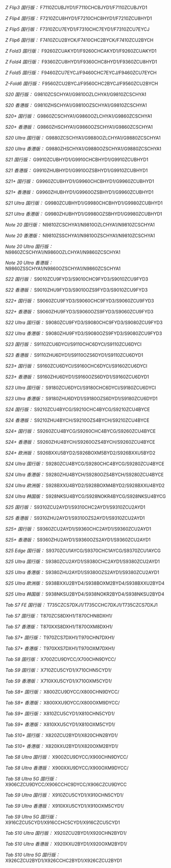 *Z Flip3 国行版：*
F7110ZCUBJYD1/F7110CHCBJYD1/F7110ZCUBJYD1

*Z Flip4 国行版：*
F7210ZCU8HYD1/F7210CHC8HYD1/F7210ZCU8HYD1

*Z Flip5 国行版：*
F7310ZCU7EYD1/F7310CHC7EYD1/F7310ZCU7EYCJ

*Z Flip6 国行版：*
F7410ZCU2BYCK/F7410CHC2BYCK/F7410ZCU2BYCH

*Z Fold3 国行版：*
F9260ZCUAKYD1/F9260CHCAKYD1/F9260ZCUAKYD1

*Z Fold4 国行版：*
F9360ZCU8HYD1/F9360CHC8HYD1/F9360ZCU8HYD1

*Z Fold5 国行版：*
F9460ZCU7EYCJ/F9460CHC7EYCJ/F9460ZCU7EYCH

*Z-Fold6 国行版：*
F9560ZCU2BYCJ/F9560CHC2BYCJ/F9560ZCU2BYCH

*S20 国行版：*
G9810ZCSCHYA1/G9810OZLCHYA1/G9810ZCSCHYA1

*S20 香港版：*
G9810ZHSCHYA1/G9810OZSCHYA1/G9810ZCSCHYA1

*S20+ 国行版：*
G9860ZCSCHYA1/G9860OZLCHYA1/G9860ZCSCHYA1

*S20+ 香港版：*
G9860ZHSCHYA1/G9860OZSCHYA1/G9860ZCSCHYA1

*S20 Ultra 国行版：*
G9880ZCSCHYA1/G9880OZLCHYA1/G9880ZCSCHYA1

*S20 Ultra 香港版：*
G9880ZHSCHYA1/G9880OZSCHYA1/G9880ZCSCHYA1

*S21 国行版：*
G9910ZCUBHYD1/G9910CHCBHYD1/G9910ZCUBHYD1

*S21 香港版：*
G9910ZHUBHYD1/G9910OZSBHYD1/G9910ZCUBHYD1

*S21+ 国行版：*
G9960ZCUBHYD1/G9960CHCBHYD1/G9960ZCUBHYD1

*S21+ 香港版：*
G9960ZHUBHYD1/G9960OZSBHYD1/G9960ZCUBHYD1

*S21 Ultra 国行版：*
G9980ZCUBHYD1/G9980CHCBHYD1/G9980ZCUBHYD1

*S21 Ultra 香港版：*
G9980ZHUBHYD1/G9980OZSBHYD1/G9980ZCUBHYD1

*Note 20 国行版：*
N9810ZCSCHYA1/N9810OZLCHYA1/N9810ZCSCHYA1

*Note 20 香港版：*
N9810ZSSCHYA1/N9810OZSCHYA1/N9810ZCSCHYA1

*Note 20 Ultra 国行版：*
N9860ZCSCHYA1/N9860OZLCHYA1/N9860ZCSCHYA1

*Note 20 Ultra 香港版：*
N9860ZSSCHYA1/N9860OZSCHYA1/N9860ZCSCHYA1

*S22 国行版：*
S9010ZCU9FYD3/S9010CHC9FYD3/S9010ZCU9FYD3

*S22 香港版：*
S9010ZHU9FYD3/S9010OZS9FYD3/S9010ZCU9FYD3

*S22+ 国行版：*
S9060ZCU9FYD3/S9060CHC9FYD3/S9060ZCU9FYD3

*S22+ 香港版：*
S9060ZHU9FYD3/S9060OZS9FYD3/S9060ZCU9FYD3

*S22 Ultra 国行版：*
S9080ZCU9FYD3/S9080CHC9FYD3/S9080ZCU9FYD3

*S22 Ultra 香港版：*
S9080ZHU9FYD3/S9080OZS9FYD3/S9080ZCU9FYD3

*S23 国行版：*
S9110ZCU6DYCI/S9110CHC6DYCI/S9110ZCU6DYCI

*S23 香港版：*
S9110ZHU6DYD1/S9110OZS6DYD1/S9110ZCU6DYD1

*S23+ 国行版：*
S9160ZCU6DYCI/S9160CHC6DYCI/S9160ZCU6DYCI

*S23+ 香港版：*
S9160ZHU6DYD1/S9160OZS6DYD1/S9160ZCU6DYD1

*S23 Ultra 国行版：*
S9180ZCU6DYCI/S9180CHC6DYCI/S9180ZCU6DYCI

*S23 Ultra 香港版：*
S9180ZHU6DYD1/S9180OZS6DYD1/S9180ZCU6DYD1

*S24 国行版：*
S9210ZCU4BYCG/S9210CHC4BYCG/S9210ZCU4BYCE

*S24 香港版：*
S9210ZHU4BYCH/S9210OZS4BYCH/S9210ZCU4BYCE

*S24+ 国行版：*
S9260ZCU4BYCG/S9260CHC4BYCG/S9260ZCU4BYCE

*S24+ 香港版：*
S9260ZHU4BYCH/S9260OZS4BYCH/S9260ZCU4BYCE

*S24+ 欧洲版：*
S926BXXU5BYD2/S926BOXM5BYD2/S926BXXU5BYD2

*S24 Ultra 国行版：*
S9280ZCU4BYCG/S9280CHC4BYCG/S9280ZCU4BYCE

*S24 Ultra 香港版：*
S9280ZHU4BYCH/S9280OZS4BYCH/S9280ZCU4BYCE

*S24 Ultra 欧洲版：*
S928BXXU4BYD2/S928BOXM4BYD2/S928BXXU4BYD2

*S24 Ultra 韩国版：*
S928NKSU4BYCG/S928NOKR4BYCG/S928NKSU4BYCG

*S25 国行版：*
S9310ZCU2AYD1/S9310CHC2AYD1/S9310ZCU2AYD1

*S25 香港版：*
S9310ZHU2AYD1/S9310OZS2AYD1/S9310ZCU2AYD1

*S25+ 国行版：*
S9360ZCU2AYD1/S9360CHC2AYD1/S9360ZCU2AYD1

*S25+ 香港版：*
S9360ZHU2AYD1/S9360OZS2AYD1/S9360ZCU2AYD1

*S25 Edge 国行版：*
S9370ZCU1AYCG/S9370CHC1AYCG/S9370ZCU1AYCG

*S25 Ultra 国行版：*
S9380ZCU2AYD1/S9380CHC2AYD1/S9380ZCU2AYD1

*S25 Ultra 香港版：*
S9380ZHU2AYD1/S9380OZS2AYD1/S9380ZCU2AYD1

*S25 Ultra 欧洲版：*
S938BXXU2BYD4/S938BOXM2BYD4/S938BXXU2BYD4

*S25 Ultra 韩国版：*
S938NKSU2BYD4/S938NOKR2BYD4/S938NKSU2BYD4

*Tab S7 FE 国行版：*
T735CZCS7DXJ1/T735CCHC7DXJ1/T735CZCS7DXJ1

*Tab S7 国行版：*
T870ZCS8DXH1/T870CHN8DXH1/

*Tab S7 香港版：*
T870XXS8DXH1/T870OXM8DXH1/

*Tab S7+ 国行版：*
T970ZCS7DXH1/T970CHN7DXH1/

*Tab S7+ 香港版：*
T970XXS7DXH1/T970OXM7DXH1/

*Tab S8 国行版：*
X700ZCU9DYCC/X700CHN9DYCC/

*Tab S9  国行版：*
X710ZCU5CYD1/X710CHN5CYD1/

*Tab S9  香港版：*
X710XXU5CYD1/X710OXM5CYD1/

*Tab S8+ 国行版：*
X800ZCU9DYCC/X800CHN9DYCC/

*Tab S8+ 香港版：*
X800XXU9DYCC/X800OXM9DYCC/

*Tab S9+ 国行版：*
X810ZCU5CYD1/X810CHN5CYD1/

*Tab S9+ 香港版：*
X810XXU5CYD1/X810OXM5CYD1/

*Tab S10+ 国行版：*
X820ZCU2BYD1/X820CHN2BYD1/

*Tab S10+ 香港版：*
X820XXU2BYD1/X820OXM2BYD1/

*Tab S8 Ultra 国行版：*
X900ZCU9DYCC/X900CHN9DYCC/

*Tab S8 Ultra 香港版：*
X900XXU9DYCC/X900OXM9DYCC/

*Tab S8 Ultra 5G 国行版：*
X906CZCU9DYCC/X906CCHC9DYCC/X906CZCU9DYCC

*Tab S9 Ultra 国行版：*
X910ZCU5CYD1/X910CHN5CYD1/

*Tab S9 Ultra 香港版：*
X910XXU5CYD1/X910OXM5CYD1/

*Tab S9 Ultra 5G 国行版：*
X916CZCU5CYD1/X916CCHC5CYD1/X916CZCU5CYD1

*Tab S10 Ultra 国行版：*
X920ZCU2BYD1/X920CHN2BYD1/

*Tab S10 Ultra 香港版：*
X920XXU2BYD1/X920OXM2BYD1/

*Tab S10 Ultra 5G 国行版：*
X926CZCU2BYD1/X926CCHC2BYD1/X926CZCU2BYD1

